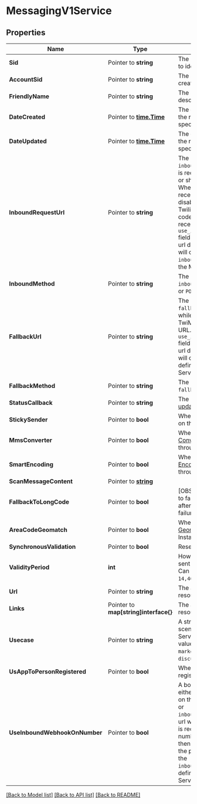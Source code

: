 # MessagingV1Service

## Properties

Name | Type | Description | Notes
------------ | ------------- | ------------- | -------------
**Sid** | Pointer to **string** | The unique string that we created to identify the Service resource. |
**AccountSid** | Pointer to **string** | The SID of the [Account](https://www.twilio.com/docs/iam/api/account) that created the Service resource. |
**FriendlyName** | Pointer to **string** | The string that you assigned to describe the resource. |
**DateCreated** | Pointer to [**time.Time**](time.Time.md) | The date and time in GMT when the resource was created specified in [ISO 8601](https://en.wikipedia.org/wiki/ISO_8601) format. |
**DateUpdated** | Pointer to [**time.Time**](time.Time.md) | The date and time in GMT when the resource was last updated specified in [ISO 8601](https://en.wikipedia.org/wiki/ISO_8601) format. |
**InboundRequestUrl** | Pointer to **string** | The URL we call using `inbound_method` when a message is received by any phone number or short code in the Service. When this property is `null`, receiving inbound messages is disabled. All messages sent to the Twilio phone number or short code will not be logged and received on the Account. If the `use_inbound_webhook_on_number` field is enabled then the webhook url defined on the phone number will override the `inbound_request_url` defined for the Messaging Service. |
**InboundMethod** | Pointer to **string** | The HTTP method we use to call `inbound_request_url`. Can be `GET` or `POST`. |
**FallbackUrl** | Pointer to **string** | The URL that we call using `fallback_method` if an error occurs while retrieving or executing the TwiML from the Inbound Request URL. If the `use_inbound_webhook_on_number` field is enabled then the webhook url defined on the phone number will override the `fallback_url` defined for the Messaging Service. |
**FallbackMethod** | Pointer to **string** | The HTTP method we use to call `fallback_url`. Can be: `GET` or `POST`. |
**StatusCallback** | Pointer to **string** | The URL we call to [pass status updates](https://www.twilio.com/docs/sms/api/message-resource#message-status-values) about message delivery. |
**StickySender** | Pointer to **bool** | Whether to enable [Sticky Sender](https://www.twilio.com/docs/messaging/services#sticky-sender) on the Service instance. |
**MmsConverter** | Pointer to **bool** | Whether to enable the [MMS Converter](https://www.twilio.com/docs/messaging/services#mms-converter) for messages sent through the Service instance. |
**SmartEncoding** | Pointer to **bool** | Whether to enable [Smart Encoding](https://www.twilio.com/docs/messaging/services#smart-encoding) for messages sent through the Service instance. |
**ScanMessageContent** | Pointer to [**string**](ServiceEnumScanMessageContent.md) |  |
**FallbackToLongCode** | Pointer to **bool** | [OBSOLETE] Former feature used to fallback to long code sender after certain short code message failures. |
**AreaCodeGeomatch** | Pointer to **bool** | Whether to enable [Area Code Geomatch](https://www.twilio.com/docs/messaging/services#area-code-geomatch) on the Service Instance. |
**SynchronousValidation** | Pointer to **bool** | Reserved. |
**ValidityPeriod** | **int** | How long, in seconds, messages sent from the Service are valid. Can be an integer from `1` to `14,400`. |[optional] [default to 0]
**Url** | Pointer to **string** | The absolute URL of the Service resource. |
**Links** | Pointer to **map[string]interface{}** | The absolute URLs of related resources. |
**Usecase** | Pointer to **string** | A string that describes the scenario in which the Messaging Service will be used. Possible values are `notifications`, `marketing`, `verification`, `discussion`, `poll`, `undeclared`. |
**UsAppToPersonRegistered** | Pointer to **bool** | Whether US A2P campaign is registered for this Service. |
**UseInboundWebhookOnNumber** | Pointer to **bool** | A boolean value that indicates either the webhook url configured on the phone number will be used or `inbound_request_url`/`fallback_url` url will be called when a message is received from the phone number. If this field is enabled then the webhook url defined on the phone number will override the `inbound_request_url`/`fallback_url` defined for the Messaging Service. |

[[Back to Model list]](../README.md#documentation-for-models) [[Back to API list]](../README.md#documentation-for-api-endpoints) [[Back to README]](../README.md)


